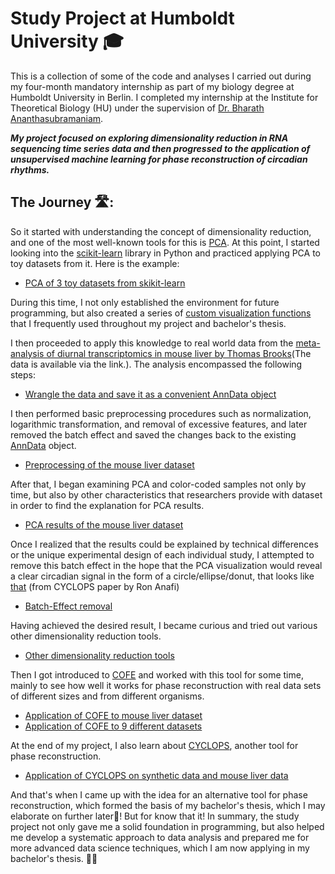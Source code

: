 # **Study Project at Humboldt University 🎓**
This is a collection of some of the code and analyses I carried out during my four-month mandatory internship as part of my biology degree at Humboldt University in Berlin. I completed my internship at the Institute for Theoretical Biology (HU) under the supervision of [Dr. Bharath Ananthasubramaniam](https://github.com/bharathananth). 

***My project focused on exploring dimensionality reduction in RNA sequencing time series data and then progressed to the application of unsupervised machine learning for phase reconstruction of circadian rhythms.***

## The Journey 🛣️:
So it started with understanding the concept of dimensionality reduction, and one of the most well-known tools for this is [PCA](https://www.youtube.com/watch?v=FgakZw6K1QQ&t=28s). At this point, I started looking into the [scikit-learn](https://scikit-learn.org/stable/modules/decomposition.html) library in Python and practiced applying PCA to toy datasets from it. Here is the example:

- [PCA of 3 toy datasets from skikit-learn](https://github.com/ItsReallyMe2/Study-Project-HU/blob/main/0_toy_datasets.ipynb)

During this time, I not only established the environment for future programming, but also created a series of [custom visualization functions](https://github.com/ItsReallyMe2/Study-Project-HU/blob/main/custom_func.py) that I frequently used throughout my project and bachelor's thesis.

I then proceeded to apply this knowledge to real world data from the [meta-analysis of diurnal transcriptomics in mouse liver by Thomas Brooks](https://zenodo.org/records/7760579)(The data is available via the link.). The analysis encompassed the following steps:

- [Wrangle the data and save it as a convenient AnnData object](https://github.com/ItsReallyMe2/Study-Project-HU/blob/main/1_anndata_mouse.ipynb)

I then performed basic preprocessing procedures such as normalization, logarithmic transformation, and removal of excessive features, and later removed the batch effect and saved the changes back to the existing [AnnData](https://anndata.readthedocs.io/en/stable/) object.

- [Preprocessing of the mouse liver dataset](https://github.com/ItsReallyMe2/Study-Project-HU/blob/main/2_preprocess_mouse.ipynb)

After that, I began examining PCA and color-coded samples not only by time, but also by other characteristics that researchers provide with dataset in order to find the explanation for PCA results.

- [PCA results of the mouse liver dataset](https://github.com/ItsReallyMe2/Study-Project-HU/blob/main/3_pca_mouse.ipynb)

Once I realized that the results could be explained by technical differences or the unique experimental design of each individual study, I attempted to remove this batch effect in the hope that the PCA visualization would reveal a clear circadian signal in the form of a circle/ellipse/donut, that looks like [that](https://www.pnas.org/cms/10.1073/pnas.1619320114/asset/e3b4419f-f0b8-4de3-af90-75dcd149623d/assets/graphic/pnas.1619320114sfig01.jpeg) (from CYCLOPS paper by Ron Anafi) 

- [Batch-Effect removal](https://github.com/ItsReallyMe2/Study-Project-HU/blob/main/4_batcheffect_mouse.ipynb)

Having achieved the desired result, I became curious and tried out various other dimensionality reduction tools.

- [Other dimensionality reduction tools](https://github.com/ItsReallyMe2/Study-Project-HU/blob/main/5_other_dec_tools.ipynb)

Then I got introduced to [COFE](https://github.com/bharathananth/COFE) and worked with this tool for some time, mainly to see how well it works for phase reconstruction with real data sets of different sizes and from different organisms.

- [Application of COFE to mouse liver dataset](https://github.com/ItsReallyMe2/Study-Project-HU/blob/main/6_cofe.ipynb)
- [Application of COFE to 9 different datasets](https://github.com/ItsReallyMe2/Study-Project-HU/tree/main/8_COFE_application)

At the end of my project, I also learn about [CYCLOPS](https://github.com/ItsReallyMe2/Study-Project-HU/blob/main/cyclops.py), another tool for phase reconstruction.

- [Application of CYCLOPS on synthetic data and mouse liver data](https://github.com/ItsReallyMe2/Study-Project-HU/blob/main/7_cyclops_test_run.ipynb)

And that's when I came up with the idea for an alternative tool for phase reconstruction, which formed the basis of my bachelor's thesis, which I may elaborate on further later🙈! But for know that it! In summary, the study project not only gave me a solid foundation in programming, but also helped me develop a systematic approach to data analysis and prepared me for more advanced data science techniques, which I am now applying in my bachelor's thesis. 👋🏻
